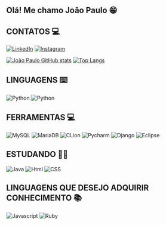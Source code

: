 ## Olá! Me chamo João Paulo 😁

## CONTATOS 💻
[![LinkedIn](https://img.shields.io/badge/LinkedIn-0077B5?style=for-the-badge&logo=linkedin&logoColor=white)](linkedin.com/in/joão-paulo-carneiro-fialho-a7aa6a243/)
[![Instagram](https://img.shields.io/badge/Instagram-E4405F?style=for-the-badge&logo=instagram&logoColor=white)](https://www.instagram.com/j_paulo_fialho/)


[![João Paulo GitHub stats](https://github-readme-stats.vercel.app/api?username=JoaoPauloFialho&show_icons=true&theme=radical)](https://github.com/JoaoPauloFialho)
[![Top Langs](https://github-readme-stats.vercel.app/api/top-langs/?username=JoaoPauloFialho&show_icons=true&theme=radical)](https://github.com/JoaoPauloFialho)

## LINGUAGENS ⌨️

<div style="display: inline_block">
  <img align="center" alt="Python" src="https://img.shields.io/badge/Python-3776AB?style=for-the-badge&logo=python&logoColor=white" />
  <img align="center" alt="Python" src="https://img.shields.io/badge/C-00599C?style=for-the-badge&logo=c&logoColor=white" />
  <br>
</div>


## FERRAMENTAS 💻

<div style="display: inline_block">
  <img align="center" alt="MySQL" src="https://img.shields.io/badge/MySQL-00000F?style=for-the-badge&logo=mysql&logoColor=white" />
  <img align="center" alt="MariaDB" src="https://img.shields.io/badge/MariaDB-003545?style=for-the-badge&logo=mariadb&logoColor=white" />
  <img align="center" alt="CLion" src="https://img.shields.io/badge/CLion-000000?style=for-the-badge&logo=clion&logoColor=white" />
  <img align="center" alt="Pycharm" src="https://img.shields.io/badge/PyCharm-000000.svg?&style=for-the-badge&logo=PyCharm&logoColor=white" />
  <img align="center" alt="Django" src="https://img.shields.io/badge/Django-092E20?style=for-the-badge&logo=django&logoColor=white" />
   <img margin="0 0 10px 0" align="center" alt="Eclipse" src="https://img.shields.io/badge/Eclipse-2C2255?style=for-the-badge&logo=eclipse&logoColor=white" />
  <br>
</div>


## ESTUDANDO 👨‍💻
<div style="display: inline_block">
  <img align="center" alt="Java" src="https://img.shields.io/badge/Java-ED8B00?style=for-the-badge&logo=java&logoColor=white" />
  <img align="center" alt="Html" src="https://img.shields.io/badge/HTML-239120?style=for-the-badge&logo=html5&logoColor=white" />
  <img align="center" alt="CSS" src="https://img.shields.io/badge/CSS-239120?&style=for-the-badge&logo=css3&logoColor=white" />
  <br>
</div>

## LINGUAGENS QUE DESEJO ADQUIRIR CONHECIMENTO 📚

<div style="display: inline_block">
  <img align="center" alt="Javascript" src="https://img.shields.io/badge/JavaScript-F7DF1E?style=for-the-badge&logo=javascript&logoColor=black" />
  <img align="center" alt="Ruby" src="https://img.shields.io/badge/Ruby-CC342D?style=for-the-badge&logo=ruby&logoColor=white" />
</div>
